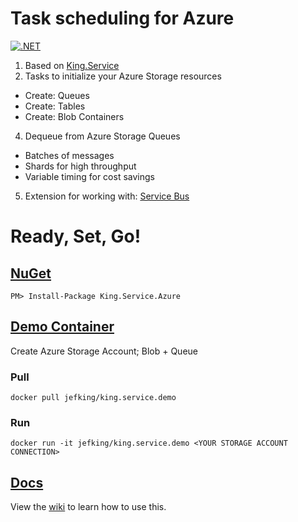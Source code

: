 # Task scheduling for Azure
[![.NET](https://github.com/jefking/King.Service.Azure/actions/workflows/dotnet.yml/badge.svg)](https://github.com/jefking/King.Service.Azure/actions/workflows/dotnet.yml)
1. Based on [King.Service](https://github.com/jefking/King.Service)
2. Tasks to initialize your Azure Storage resources
 + Create: Queues
 + Create: Tables
 + Create: Blob Containers
4. Dequeue from Azure Storage Queues
 + Batches of messages
 + Shards for high throughput
 + Variable timing for cost savings
5. Extension for working with: [Service Bus](https://github.com/jefking/King.Service.ServiceBus)

# Ready, Set, Go!
## [NuGet](https://www.nuget.org/packages/King.Service.Azure)
```
PM> Install-Package King.Service.Azure
```

## [Demo Container](https://hub.docker.com/r/jefking/king.service.demo)
Create Azure Storage Account; Blob + Queue

### Pull
```
docker pull jefking/king.service.demo
```

### Run
```
docker run -it jefking/king.service.demo <YOUR STORAGE ACCOUNT CONNECTION>
```

## [Docs](https://github.com/jefking/King.Service/wiki)
View the [wiki](https://github.com/jefking/King.Service.Azure/wiki) to learn how to use this.
